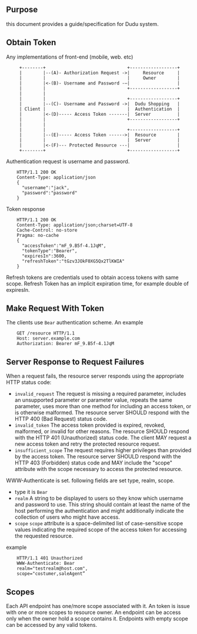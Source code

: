 ## Purpose
this document provides a guide/specification for Dudu system.

## Obtain Token

Any implementations of front-end (mobile, web. etc)
```
     +--------+                               +------------------+
     |        |--(A)- Authorization Request ->|     Resource     |
     |        |                               |     Owner        |
     |        |<-(B)- Username and Password -—|                  |
     |        |                               +------------------+
     |        |
     |        |                               +------------------+
     |        |--(C)- Username and Password ->|  Dudu Shopping   |
     | Client |                               |  Authentication  |
     |        |<-(D)----- Access Token -------|  Server          |
     |        |                               +------------------+                  
     |        |                               
     |        |                               +------------------+
     |        |--(E)----- Access Token ------>|  Resource        | 
     |        |                               |  Server          |
     |        |<-(F)--- Protected Resource ---|                  |
     +--------+                               +------------------+
```

Authentication request is username and password.
```
    HTTP/1.1 200 OK
    Content-Type: application/json
    {
      "username":"jack",
      "password":"password"
    }
```

Token response
```
    HTTP/1.1 200 OK
    Content-Type: application/json;charset=UTF-8
    Cache-Control: no-store
    Pragma: no-cache 
    {
      "accessToken":"mF_9.B5f-4.1JqM",
      "tokenType":"Bearer",
      "expiresIn":3600,
      "refreshToken":"tGzv3JOkF0XG5Qx2TlKWIA"
    }
```

Refresh tokens are credentials used to obtain access tokens with same scope. Refresh Token has an implicit expiration time, for example double of expiresIn.

## Make Request With Token
The clients use `Bear` authentication scheme.
An example
```
    GET /resource HTTP/1.1
    Host: server.example.com
    Authorization: Bearer mF_9.B5f-4.1JqM
```

## Server Response to Request Failures
When a request fails, the resource server responds using the appropriate HTTP status code:

- `invalid_request`
      The request is missing a required parameter, includes an
      unsupported parameter or parameter value, repeats the same
      parameter, uses more than one method for including an access
      token, or is otherwise malformed.  The resource server SHOULD
      respond with the HTTP 400 (Bad Request) status code.
- `invalid_token`
      The access token provided is expired, revoked, malformed, or
      invalid for other reasons.  The resource SHOULD respond with
      the HTTP 401 (Unauthorized) status code.  The client MAY
      request a new access token and retry the protected resource
      request.
- `insufficient_scope`
      The request requires higher privileges than provided by the
      access token.  The resource server SHOULD respond with the HTTP
      403 (Forbidden) status code and MAY include the "scope"
      attribute with the scope necessary to access the protected
      resource.

WWW-Authenticate is set. following fields are set type, realm, scope.

- type
  it is `Bear`
- `realm`
   A string to be displayed to users so they know which username and
   password to use. This string should contain at least the name of
   the host performing the authentication and might additionally
   indicate the collection of users who might have access.
- `scope`
   `scope` attribute is a space-delimited list of case-sensitive scope
   values indicating the required scope of the access token for
   accessing the requested resource.

example
```
    HTTP/1.1 401 Unauthorized
    WWW-Authenticate: Bear
    realm="testrealm@host.com",
    scope="costumer,saleAgent”
```

## Scopes
Each API endpoint has one/more scope associated with it. 
An token is issue with one or more scopes to resource owner. 
An endpoint can be access only when the owner hold a scope contains it. 
Endpoints with empty scope can be accessed by any valid tokens.




